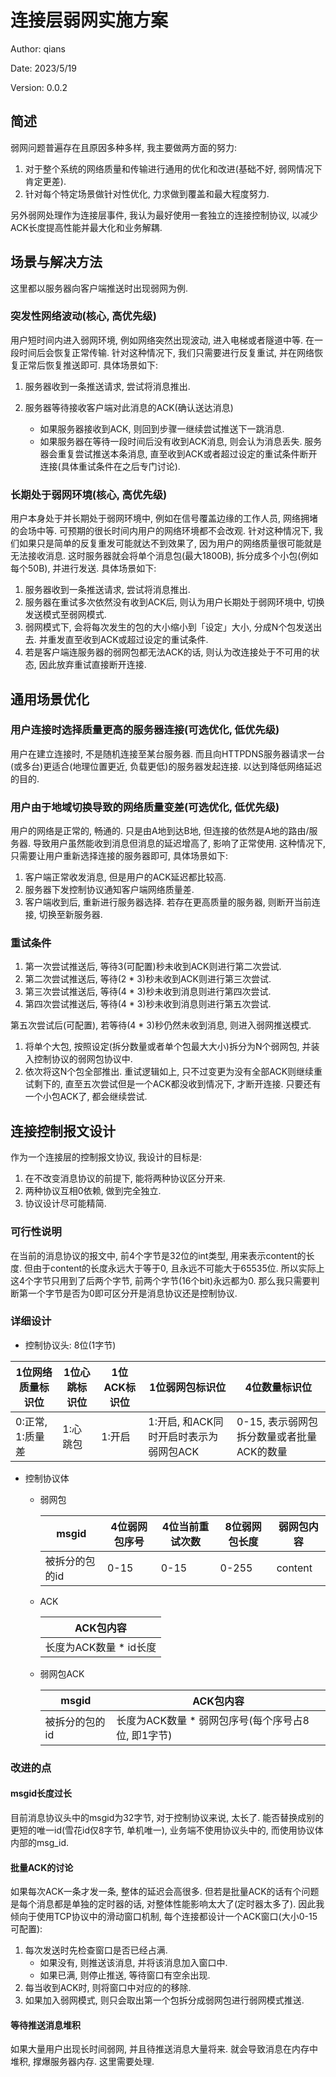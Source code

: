 # 连接层弱网实施方案

Author: qians

Date: 2023/5/19

Version: 0.0.2

## 简述

弱网问题普遍存在且原因多种多样, 我主要做两方面的努力:

1. 对于整个系统的网络质量和传输进行通用的优化和改进(基础不好, 弱网情况下肯定更差).
2. 针对每个特定场景做针对性优化, 力求做到覆盖和最大程度努力.

另外弱网处理作为连接层事件, 我认为最好使用一套独立的连接控制协议, 以减少ACK长度提高性能并最大化和业务解耦.

## 场景与解决方法

这里都以服务器向客户端推送时出现弱网为例.

### 突发性网络波动(核心, 高优先级)

用户短时间内进入弱网环境, 例如网络突然出现波动, 进入电梯或者隧道中等. 在一段时间后会恢复正常传输.
针对这种情况下, 我们只需要进行反复重试, 并在网络恢复正常后恢复推送即可.
具体场景如下:

1. 服务器收到一条推送请求, 尝试将消息推出.
2. 服务器等待接收客户端对此消息的ACK(确认送达消息)

   - 如果服务器接收到ACK, 则回到步骤一继续尝试推送下一跳消息.
   - 如果服务器在等待一段时间后没有收到ACK消息, 则会认为消息丢失. 服务器会重复尝试推送本条消息, 直至收到ACK或者超过设定的重试条件断开连接(具体重试条件在之后专门讨论).

### 长期处于弱网环境(核心, 高优先级)

用户本身处于并长期处于弱网环境中, 例如在信号覆盖边缘的工作人员, 网络拥堵的会场中等. 可预期的很长时间内用户的网络环境都不会改观.
针对这种情况下, 我们如果只是简单的反复重发可能就达不到效果了, 因为用户的网络质量很可能就是无法接收消息.
这时服务器就会将单个消息包(最大1800B), 拆分成多个小包(例如每个50B), 并进行发送.
具体场景如下:

1. 服务器收到一条推送请求, 尝试将消息推出.
2. 服务器在重试多次依然没有收到ACK后, 则认为用户长期处于弱网环境中, 切换发送模式至弱网模式.
3. 弱网模式下, 会将每次发生的包的大小缩小到「设定」大小, 分成N个包发送出去. 并重发直至收到ACK或超过设定的重试条件.
4. 若是客户端连服务器的弱网包都无法ACK的话, 则认为改连接处于不可用的状态, 因此放弃重试直接断开连接.

## 通用场景优化

### 用户连接时选择质量更高的服务器连接(可选优化, 低优先级)

用户在建立连接时, 不是随机连接至某台服务器. 而且向HTTPDNS服务器请求一台(或多台)更适合(地理位置更近, 负载更低)的服务器发起连接. 以达到降低网络延迟的目的.

### 用户由于地域切换导致的网络质量变差(可选优化, 低优先级)

用户的网络是正常的, 畅通的. 只是由A地到达B地, 但连接的依然是A地的路由/服务器. 导致用户虽然能收到消息但消息的延迟增高了, 影响了正常使用.
这种情况下, 只需要让用户重新选择连接的服务器即可, 具体场景如下:

1. 客户端正常收发消息, 但是用户的ACK延迟都比较高.
2. 服务器下发控制协议通知客户端网络质量差.
3. 客户端收到后, 重新进行服务器选择. 若存在更高质量的服务器, 则断开当前连接, 切换至新服务器.

### 重试条件

1. 第一次尝试推送后, 等待3(可配置)秒未收到ACK则进行第二次尝试.
2. 第二次尝试推送后, 等待(2 * 3)秒未收到ACK则进行第三次尝试.
3. 第三次尝试推送后, 等待(4 * 3)秒未收到消息则进行第四次尝试.
4. 第四次尝试推送后, 等待(4 * 3)秒未收到消息则进行第五次尝试.

第五次尝试后(可配置), 若等待(4 * 3)秒仍然未收到消息, 则进入弱网推送模式.

1. 将单个大包, 按照设定(拆分数量或者单个包最大大小)拆分为N个弱网包, 并装入控制协议的弱网包协议中.
2. 依次将这N个包全部推出. 重试逻辑如上, 只不过变更为没有全部ACK则继续重试剩下的, 直至五次尝试但是一个ACK都没收到情况下, 才断开连接. 只要还有一个小包ACK了, 都会继续尝试.

## 连接控制报文设计

作为一个连接层的控制报文协议, 我设计的目标是:

1. 在不改变消息协议的前提下, 能将两种协议区分开来.
2. 两种协议互相0依赖, 做到完全独立.
3. 协议设计尽可能精简.

### 可行性说明

在当前的消息协议的报文中, 前4个字节是32位的int类型, 用来表示content的长度. 但由于content的长度永远大于等于0, 且永远不可能大于65535位.
所以实际上这4个字节只用到了后两个字节, 前两个字节(16个bit)永远都为0.
那么我只需要判断第一个字节是否为0即可区分开是消息协议还是控制协议.

### 详细设计

- 控制协议头: 8位(1字节)

| 1位网络质量标识位 | 1位心跳标识位 | 1位ACK标识位 | 1位弱网包标识位                        | 4位数量标识位                             |
| ----------------- | ------------- | ------------ | -------------------------------------- | ----------------------------------------- |
| 0:正常, 1:质量差  | 1:心跳包      | 1:开启       | 1:开启, 和ACK同时开启时表示为弱网包ACK | 0-15, 表示弱网包拆分数量或者批量ACK的数量 |

- 控制协议体
  - 弱网包

    | msgid          | 4位弱网包序号 | 4位当前重试次数 | 8位弱网包长度 | 弱网包内容 |
    | -------------- | ------------- | --------------- | ------------- | ---------- |
    | 被拆分的包的id | 0-15          | 0-15            | 0-255         | content    |

  - ACK

    | ACK包内容              |
    | ---------------------- |
    | 长度为ACK数量 * id长度 |

  - 弱网包ACK

    | msgid          | ACK包内容                                          |
    | -------------- | -------------------------------------------------- |
    | 被拆分的包的id | 长度为ACK数量 * 弱网包序号(每个序号占8位, 即1字节) |

### 改进的点

#### msgid长度过长

目前消息协议头中的msgid为32字节, 对于控制协议来说, 太长了. 能否替换成别的更短的唯一id(雪花id仅8字节, 单机唯一), 业务端不使用协议头中的, 而使用协议体内部的msg_id.

#### 批量ACK的讨论

如果每次ACK一条才发一条, 整体的延迟会高很多. 但若是批量ACK的话有个问题是每个消息都是单独的定时器的话, 对整体性能影响太大了(定时器太多了).
因此我倾向于使用TCP协议中的滑动窗口机制, 每个连接都设计一个ACK窗口(大小0-15可配置):

1. 每次发送时先检查窗口是否已经占满.
   - 如果没有, 则推送该消息, 并将该消息加入窗口中.
   - 如果已满, 则停止推送, 等待窗口有空余出现.
2. 每当收到ACK时, 则将窗口中对应的的移除.
3. 如果加入弱网模式, 则只会取出第一个包拆分成弱网包进行弱网模式推送.

#### 等待推送消息堆积

如果大量用户出现长时间弱网, 并且待推送消息大量将来. 就会导致消息在内存中堆积, 撑爆服务器内存. 这里需要处理.
